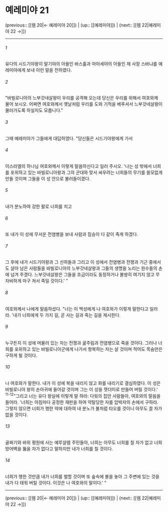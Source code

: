 # 예레미야 21

(previous:: [[렘 20|← 예레미야 20]]) | (up:: [[예레미야]]) | (next:: [[렘 22|예레미야 22 →]])

***




###### 1 

유다의 시드기야왕이 말기야의 아들인 바스훌과 마아세야의 아들인 제 사장 스바냐를 예레미야에게 보내 이런 말을 전하였다. 



###### 2 

"바빌로니아의 느부갓네살왕이 우리를 공격해 오는데 당신은 우리를 위해서 여호와께 물어 보시오. 어쩌면 여호와께서 옛날처럼 우리를 도와 기적을 베푸셔서 느부갓네살왕이 물러가도록 하실지도 모릅니다." 



###### 3 

그때 예레미야가 그들에게 대답하였다. "당신들은 시드기야왕에게 가서 



###### 4 

이스라엘의 하나님 여호와께서 이렇게 말씀하신다고 일러 주시오. '나는 성 밖에서 너희를 포위하고 있는 바빌로니아왕과 그의 군대와 맞서 싸우려는 너희들의 무기를 쓸모없게 만들 것이며 그들을 이 성 안으로 불러들이겠다. 



###### 5 

내가 분노하여 강한 팔로 너희를 치고 



###### 6 

또 내가 이 성에 무서운 전염병을 보내 사람과 짐승이 다 같이 죽게 하겠다. 



###### 7 

그 후에 내가 시드기야왕과 그 신하들과 그리고 이 성에서 전염병과 전쟁과 기근 중에서도 살아 남은 사람들을 바빌로니아의 느부갓네살왕과 그들의 생명을 노리는 원수들의 손에 넘겨 주겠다. 느부갓네살왕은 그들을 조금이라도 동정하거나 불쌍히 여기지 않고 무자비하게 마구 쳐서 죽일 것이다.' " 



###### 8 

여호와께서 나에게 말씀하셨다. "너는 이 백성에게 나 여호와가 이렇게 말한다고 일러라. '내가 너희에게 두 가지 길, 곧 사는 길과 죽는 길을 제시한다. 



###### 9 

누구든지 이 성에 머물러 있는 자는 전쟁과 굶주림과 전염병으로 죽을 것이다. 그러나 너희를 포위하고 있는 바빌로니아군에게 나가서 항복하는 자는 살 것이며 적어도 목숨만은 구하게 될 것이다. 



###### 10 

나 여호와가 말한다. 내가 이 성에 복을 내리지 않고 화를 내리기로 결심하였다. 이 성은 바빌로니아 왕의 손아귀에 들어갈 것이며 그는 이 성을 잿더미로 만들어 버릴 것이다.' <sup class="versenum">11-12</sup>"그리고 너는 유다 왕실에 이렇게 말 하라: 다윗의 집안 사람들아, 여호와의 말씀을 들어라. '너희는 아침마다 공정한 재판을 하여 약탈당한 자를 압박자의 손에서 구하라. 그렇지 않으면 너희가 행한 악에 대하여 내 분노가 불처럼 타오를 것이니 아무도 끌 자가 없을 것이다. 



###### 13 

골짜기와 바위 평원에 사는 예루살렘 주민들아, 너희는 아무도 너희를 칠 자가 없고 너희 방어벽을 뚫을 자가 없다고 말하지만 내가 너희를 칠 것이다. 



###### 14 

너희가 행한 것만큼 내가 너희를 벌할 것이며 또 숲속에 불을 놓아 그 주변에 있는 것을 내가 다 태워 버릴 것이다. 이것은 나 여호와의 말이다.' "

***

(previous:: [[렘 20|← 예레미야 20]]) | (up:: [[예레미야]]) | (next:: [[렘 22|예레미야 22 →]])
